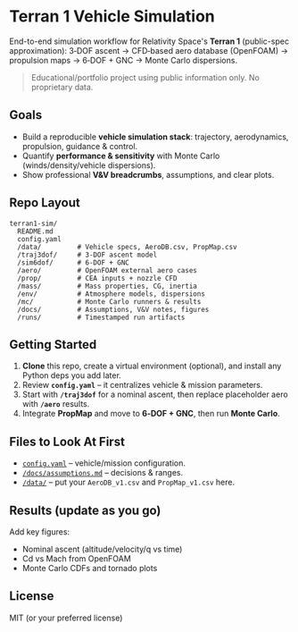 # Terran 1 Vehicle Simulation

End-to-end simulation workflow for Relativity Space's **Terran 1** (public-spec approximation): 3‑DOF ascent → CFD‑based aero database (OpenFOAM) → propulsion maps → 6‑DOF + GNC → Monte Carlo dispersions.

> Educational/portfolio project using public information only. No proprietary data.

## Goals
- Build a reproducible **vehicle simulation stack**: trajectory, aerodynamics, propulsion, guidance & control.
- Quantify **performance & sensitivity** with Monte Carlo (winds/density/vehicle dispersions).
- Show professional **V&V breadcrumbs**, assumptions, and clear plots.

## Repo Layout
```
terran1-sim/
  README.md
  config.yaml
  /data/         # Vehicle specs, AeroDB.csv, PropMap.csv
  /traj3dof/     # 3-DOF ascent model
  /sim6dof/      # 6-DOF + GNC
  /aero/         # OpenFOAM external aero cases
  /prop/         # CEA inputs + nozzle CFD
  /mass/         # Mass properties, CG, inertia
  /env/          # Atmosphere models, dispersions
  /mc/           # Monte Carlo runners & results
  /docs/         # Assumptions, V&V notes, figures
  /runs/         # Timestamped run artifacts
```

## Getting Started
1. **Clone** this repo, create a virtual environment (optional), and install any Python deps you add later.
2. Review **`config.yaml`** – it centralizes vehicle & mission parameters.
3. Start with **`/traj3dof`** for a nominal ascent, then replace placeholder aero with **`/aero`** results.
4. Integrate **PropMap** and move to **6‑DOF + GNC**, then run **Monte Carlo**.

## Files to Look At First
- [`config.yaml`](./config.yaml) – vehicle/mission configuration.
- [`/docs/assumptions.md`](./docs/assumptions.md) – decisions & ranges.
- [`/data/`](./data/) – put your `AeroDB_v1.csv` and `PropMap_v1.csv` here.

## Results (update as you go)
Add key figures:
- Nominal ascent (altitude/velocity/q vs time)
- Cd vs Mach from OpenFOAM
- Monte Carlo CDFs and tornado plots

## License
MIT (or your preferred license)
